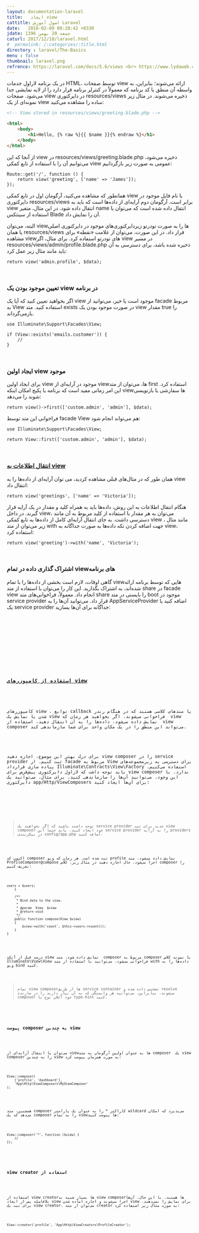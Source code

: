 ```yaml
---
layout: documentation-laravel
title:   ایجاد view
cattitle: اصول آموزش Laravel
date:   2018-02-09 08:28:42 +0330
jdate: جمعه 20 بهمن 1396
caturl: 2017/12/18/laravel.html
#  permalink: /:categories/:title.html
directory : laravel/The-Basics
menu : false
thumbnail: laravel.png
refrence: https://laravel.com/docs/5.6/views <br> https://www.lydaweb.com/article/courses/laravel-5-5-tutorial/248/آموزش-لاراول-استفاده-از-view-در-لاراول
---
```

<p>
در یک برنامه لاراول خدمات HTML، توسط صفحات view ارائه می‌شوند؛ بنابراین، به واسطه آن منطق یا کد برنامه که معمولاً در کنترلر برنامه قرار دارد را از لایه نمایشی جدا می‌شود. صفحات view در دایرکتوری resources/views ذخیره می‌شوند. در مثال زیر نمونه‌ای از یک view ساده را مشاهده می‌کنید:
</p>

```html
<!-- View stored in resources/views/greeting.blade.php -->

<html>
    <body>
        <h1>Hello, {% raw %}{{ $name }}{% endraw %}</h1>
    </body>
</html>
```


<p>
از آنجا که این view در resources/views/greeting.blade.php ذخیره می‌شود، می‌توانیم آن را با استفاده از تابع کمکی view عمومی به صورت زیر بازگردانیم:
</p>


<pre><code class="language-php  line-numbers">Route::get('/', function () {
    return view('greeting', ['name' => 'James']);
});
</code></pre>


<p>
همانطور که مشاهده می‌کنید، آرگومان اول در تابع کمکی view با نام فایل موجود در دایرکتوری resources/views برابر است. آرگومان دوم آرایه‌ای از داده‌ها است که باید به view انتقال داده شود. در این مثال، متغیر name انتقال داده شده است که می‌توان با استفاده از سینتکس Blade آن را نمایش داد.
</p>


<p>
البته، می‌توان viewها را به صورت تودرتو زیردایرکتوری‌های موجود در دایرکتوری اصلی یا همان resources/views قرار داد. در این صورت، می‌توان از علامت «نقطه» برای مشاهده view‌های تودرتو استفاده کرد. برای مثال، اگر view در مسیر resources/views/admin/profile.blade.php ذخیره شده باشد، برای دسترسی به آن باید مانند مثال زیر عمل کرد:
</p>


<pre><code class="language-php  line-numbers">return view('admin.profile', $data);
</code></pre>


<br>
<h3>تعیین موجود بودن یک view در برنامه</h3>

<p>
اگر بخواهید تعیین کنید که آیا یک view موجود است یا خیر، می‌توانید از facade مربوط به View استفاده کنید. متد exists در صورت موجود بودن یک view مقدار true  را بازمی‌گرداند.
</p>


<pre><code class="language-php  line-numbers">use Illuminate\Support\Facades\View;

if (View::exists('emails.customer')) {
    //
}
</code></pre>


<br>
<h3>ایجاد اولین view موجود</h3>

<p>
برای ایجاد اولین view موجود در آرایه‌ای از viewها، می‌توان از متد first استفاده کرد. این امر زمانی مفید است که برنامه یا پکیج امکان اینکه viewها سفارشی یا بازنویسی شوند را می‌دهد:
</p>


<pre><code class="language-php  line-numbers">return view()->first(['custom.admin', 'admin'], $data);
</code></pre>


<p>
فراخوانی این متد توسط facade View  هم می‌تواند انجام شود:
</p>


<pre><code class="language-php  line-numbers">use Illuminate\Support\Facades\View;

return View::first(['custom.admin', 'admin'], $data);
</code></pre>


<p>
<a name="passing-data-to-views"></a>
</p>


<br>
<h3><a href="#passing-data-to-views">انتقال اطلاعات به view</a></h3>

<p>
همان طور که در مثال‌های قبلی مشاهده کردید، می توان آرایه‌ای از داده‌ها را به view انتقال داد:
</p>


<pre><code class="language-php  line-numbers">return view('greetings', ['name' => 'Victoria']);
</code></pre>


<p>
هنگام انتقال اطلاعات به این روش، داده‌ها باید به همراه کلید و مقدار در یک آرایه‌ قرار گیرند. در داخل view، می‌توان به هر مقدار با استفاده از کلید مربوط به آن مانند <?php echo $key; ?> دسترسی داشت. به جای انتقال آرایه‌ای کامل از داده‌ها به تابع کمکی view ، مانند مثال زیر می‌توان از متد with جهت اضافه کردن تکه داده‌ها به صورت جداگانه به view، استفاده کرد:
</p>


<pre><code class="language-php  line-numbers">return view('greeting')->with('name', 'Victoria');
</code></pre>


<p>
<a name="sharing-data-with-all-views"></a>
</p>


<br>
<h3>اشتراک گذاری داده‌ در تمام viewهای برنامه </h3>

<p>
گاهی اوقات، لازم است بخشی از داده‌ها را با تمام viewهایی که توسط برنامه ارائه شده‌اند، به اشتراک بگذارید. این کار را می‌توان با استفاده از متد share  در facade view  انجام داد. معمولاً، فراخوانی‌های متد share را بایستی در متد boot موجود در service provider قرار داد. می‌توانید آن‌ها را به AppServiceProvider   اضافه کنید یا یک service provider جداگانه برای آن‌ها بسازید:
</p>


<pre><code class="language-php  line-numbers"><?php

namespace App\Providers;

use Illuminate\Support\Facades\View;

class AppServiceProvider extends ServiceProvider
{
    /**
     * Bootstrap any application services.
     *
     * @return void
     */
    public function boot()
    {
        View::share('key', 'value');
    }

    /**
     * Register the service provider.
     *
     * @return void
     */
    public function register()
    {
        //
    }
}
</code></pre>


<p>
<a name="view-composers"></a>
</p>


<br>
<h3><a href="#view-composers">استفاده از کامپوزرهای view</a></h3>

<p>
کامپوزرهای view ، توابع callback یا متدهای کلاسی هستند که در هنگام رندر شدن یا نمایش یک view فراخوانی می‌شوند. اگر بخواهید هر زمان که  view نمایش داده می‌شود، داده‌ها را به آن انتقال دهید، استفاده از  view composer می‌تواند این منطق را در یک مکان واحد برای شما سازماندهی کند.
</p>


<p>
برای درک بهتر این موضوع، اجازه دهید view composer را در service provider ثبت کنیم. از facade مربوط به View برای دسترسی به زیرمجموعه‌های پیاده سازی قرارداد Illuminate\Contracts\View\Factory استفاده می‌کنیم. باید توجه داشت که لاراول دایرکتوری پیش‌فرض برای view composer ندارد. با این وجود، می‌توانید آن‌ها را سازماندهی کنید. برای مثال، می‌توانید یک دایرکتوری app/Http/ViewComposers برای آن‌ها ایجاد کنید:
</p>


<pre><code class="language-php  line-numbers"><?php

namespace App\Providers;

use Illuminate\Support\Facades\View;
use Illuminate\Support\ServiceProvider;

class ComposerServiceProvider extends ServiceProvider
{
    /**
     * Register bindings in the container.
     *
     * @return void
     */
    public function boot()
    {
        // Using class based composers...
        View::composer(
            'profile', 'App\Http\ViewComposers\ProfileComposer'
        );

        // Using Closure based composers...
        View::composer('dashboard', function ($view) {
            //
        });
    }

    /**
     * Register the service provider.
     *
     * @return void
     */
    public function register()
    {
        //
    }
}
</code></pre>

<blockquote class="has-icon note">
توجه داشته باشید که اگر بخواهید یک service provider جدید برای ثبت view composer خود ایجاد کنید، باید حتما این service provider را به آرایه providers در پیکربندی config/app.php اضافه کنید.
</blockquote>

<p>
اکنون که composer ثبت شده است، هر زمان که ویو profile نمایش داده می‌شود، متد ProfileComposer@compose اجرا می‌شود. حال اجازه دهید در مثال زیر، کلاس composer را تعریف کنیم:
</p>


<pre><code class="language-php  line-numbers"><?php

namespace App\Http\ViewComposers;

use Illuminate\View\View;
use App\Repositories\UserRepository;

class ProfileComposer
{
    /**
     * The user repository implementation.
     *
     * @var UserRepository
     */
    protected $users;

    /**
     * Create a new profile composer.
     *
     * @param  UserRepository  $users
     * @return void
     */
    public function __construct(UserRepository $users)
    {
        // Dependencies automatically resolved by service container...
        $this->users = $users;
    }

    /**
     * Bind data to the view.
     *
     * @param  View  $view
     * @return void
     */
    public function compose(View $view)
    {
        $view->with('count', $this->users->count());
    }
}
</code></pre>


<p>
درست قبل از آنکه view نمایش داده شود، متد  composer مربوط به composer با نمونه کلاس Illuminate\View\View فراخوانی می‌شود. می‌توانید با استفاده از متد with داده‌ها را به ویو bind کنید.
</p>

<blockquote class="has-icon tip">
تمام view composerها از طریق service container تشخیص داده شده و resolve می‌شوند، بنابراین، می‌توانید هر وابستگی‌ که به آن نیاز دارید را در سازنده composer خود اعلان نوع یا type-hint کنید.
</blockquote>

<br>
<h3>پیوست composer به چندین view </h3>

<p>
می‌توان با انتقال آرایه‌ای از viewها به عنوان اولین آرگومان به متد composer  یک view composer را به چندین view به صورت همزمان پیوست کرد:
</p>


<pre><code class="language-php  line-numbers">View::composer(
    ['profile', 'dashboard'],
    'App\Http\ViewComposers\MyViewComposer'
);
</code></pre>


<p>
همچنین، متد composer کاراکتر * را به عنوان یک پارامتر wildcard می‌پذیرد که امکان می‌دهد که یک composer را به تمام viewها پیوست کنید:
</p>


<pre><code class="language-php  line-numbers">View::composer('*', function ($view) {
    //
});
</code></pre>


<br>
<h3>view creator استفاده از</h3>

<p>
استفاده از view creatorها بسیار شبیه به view composerها هستند. با این حال، آن‌ها بلافاصله پس از ایجاد view اجرا می‌شوند و اجازه اماده شدن view برای نمایش را نمی‌دهند. برای ثبت یک view creator، می‌توان از متد creator به صورت مثال زیر استفاده کرد:
</p>


<pre><code class="language-php  line-numbers">View::creator('profile', 'App\Http\ViewCreators\ProfileCreator');
</code></pre>